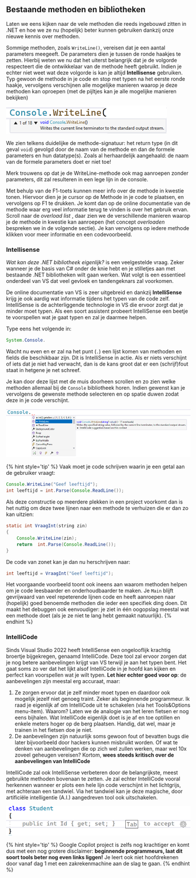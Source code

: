 ## Bestaande methoden en bibliotheken

Laten we eens kijken naar de vele methoden die reeds ingebouwd zitten in .NET en hoe we ze nu (hopelijk) beter kunnen gebruiken dankzij onze nieuwe kennis over methoden.

Sommige methoden, zoals ``WriteLine()``, vereisen dat je een aantal parameters meegeeft. De parameters dien je tussen de ronde haakjes te zetten. Hierbij weten we nu dat het uiterst belangrijk dat je de volgorde respecteert die de ontwikkelaar van de methode heeft gebruikt. Indien je echter  niet weet wat deze volgorde is kan je altijd **Intellisense** gebruiken. Typ gewoon de methode in je code en stop met typen na het eerste ronde haakje, vervolgens verschijnen alle mogelijke manieren waarop je deze methoden kan oproepen (met de pijltjes kan je alle mogelijke manieren bekijken)


![Dit soort popups bevat een schat aan informatie.](../assets/4_methoden/methoden1.png)

We zien telkens duidelijke de methode-signatuur: het return type (in dit geval ``void``) gevolgd door de naam van de methode en dan de formele parameters en hun datatype(s). Zoals al herhaardelijk aangehaald: de naam van de formele parameters doet er niet toe! 

Merk trouwens op dat je de WriteLine-methode ook mag aanroepen zonder parameters, dit zal resulteren in een lege lijn in de console.

Met behulp van de F1-toets kunnen meer info over de methode in kwestie tonen. Hiervoor dien je je cursor op de Methode in je code te plaatsen, en vervolgens op F1 te drukken. Je komt dan op de online documentatie van de methode waar erg veel informatie terug te vinden is over het gebruik ervan. Scroll naar de *overload list* , daar zien we de verschillende manieren waarop je de methode in kwestie kan aanroepen (het concept *overloaden* bespreken we in de volgende sectie). Je kan vervolgens op iedere methode klikken voor meer informatie en een codevoorbeeld.



### Intellisense
*Wat kan deze .NET bibliotheek eigenlijk?* is een veelgestelde vraag. Zeker wanneer je de basis van C# onder de knie hebt en je stilletjes aan met bestaande .NET bibliotheken wilt gaan werken. Wat volgt is een essentieel onderdeel van VS dat veel gevloek en tandengeknars zal voorkomen.

De online documentatie van VS is zeer uitgebreid en dankzij **IntelliSense** krijg je ook aardig wat informatie tijdens het typen van de code zelf. IntelliSense is de achterliggende technologie in VS die ervoor zorgt dat je minder moet typen. Als een soort assistent probeert IntelliSense een beetje te voorspellen wat je gaat typen en zal je daarmee helpen. 



Type eens het volgende in:

```java
System.Console.
```

Wacht nu even en er zal na het punt (``.``) een lijst komen van methoden en fields die beschikbaar zijn. Dit is IntelliSense in actie. Als er niets verschijnt of iets dat je niet had verwacht, dan is de kans groot dat er een (schrijf)fout staat in hetgene je net schreef. 

Je kan door deze lijst met de muis doorheen scrollen en zo zien welke methoden allemaal bij de ``Console`` bibliotheek horen. Indien gewenst kan je vervolgens de gewenste methode selecteren en op spatie duwen zodat deze in je code verschijnt.


![De icoontjes geven aan of het om een methode (kubus), een eigenschap (Engelse sleutel) of een "event" (bliksem) gaat. Events behandelen we niet in dit boek.](../assets/4_methoden/methoden4.png)

{% hint style='tip' %}
Vaak moet je code schrijven waarin je een getal aan de gebruiker vraagt:

```java
Console.WriteLine("Geef leeftijd");
int leeftijd = int.Parse(Console.ReadLine());
```

Als deze constructie op meerdere plekken in een project voorkomt dan is het nuttig om deze twee lijnen naar een methode te verhuizen die er dan zo kan uitzien:

```java
static int VraagInt(string zin)
{
    Console.WriteLine(zin);
    return  int.Parse(Console.ReadLine());
}
```

De code van zonet kan je dan nu herschrijven naar:


```java
int leeftijd = VraagInt("Geef leeftijd");
```

Het voorgaande voorbeeld toont ook ineens aan waarom methoden helpen om je code leesbaarder en onderhoudbaarder te maken. Je ``Main`` blijft gevrijwaard van veel repeterende lijnen code en heeft aanroepen naar (hopelijk) goed benoemde methoden die ieder een specifiek ding doen. Dit maakt het debuggen ook eenvoudiger: je ziet in één oogopslag meestal wat een methode doet (als je ze niet te lang hebt gemaakt natuurlijk).
{% endhint %}

### IntelliCode

Sinds Visual Studio 2022 heeft IntelliSense een ongelooflijk krachtig broertje bijgekregen, genaamd  IntelliCode. Deze tool zal ervoor zorgen dat je nog betere aanbevelingen krijgt van VS terwijl je aan het typen bent. Het gaat soms zo ver dat het lijkt alsof IntelliCode in je hoofd kan kijken en perfect kan voorspellen wat je wilt typen. **Let hier echter goed voor op**: de aanbevelingen zijn meestal erg accuraat, maar:

1. Ze zorgen ervoor dat je zelf minder moet typen en daardoor ook mogelijk jezelf niet genoeg traint. Zeker als beginnende programmeur. Ik raad je eigenlijk af om IntelliCode uit te schakelen (via het Tools&Options menu-item). Waarom? Laten we de analogie van het leren fietsen er nog eens bijhalen. Wat IntelliCode eigenlijk doet is je af en toe optillen en enkele meters hoger op de berg plaatsen. Handig, dat wel, maar je trainen in het fietsen doe je niet.
2. De aanbevelingen zijn natuurlijk soms gewoon fout of bevatten bugs die later bijvoorbeeld door hackers kunnen misbruikt worden. Of wat te denken van aanbevelingen die op zich wel zullen werken, maar wel 10x zoveel geheugen vereisen? Kortom, **wees steeds kritisch over de aanbevelingen van IntelliCode**

IntelliCode zal ook IntelliSense verbeteren door de belangrijkste, meest gebruikte methoden bovenaan te zetten. Je zal echter IntelliCode vooral herkennen wanneer er plots een hele lijn code verschijnt in het lichtgrijs, met achteraan een tandwiel. Via het tandwiel kan je deze magische, door artificiële intelligentie (A.I.) aangedreven tool ook uitschakelen.


![Wanneer we later klassen gaan schrijven, zoals in deze screenshot, zal IntelliCode soms griezelig correcte voorstellen doen.](../assets/4_methoden/codeai.png)

{% hint style='tip' %}
Google Copilot project is zelfs nog krachtiger en komt dus met een nog grotere disclaimer: **beginnende programmeurs, laat dit soort tools beter nog even links liggen!** Je leert ook niet hoofdrekenen door vanaf dag 1 met een zakrekenmachine aan de slag te gaan.
{% endhint %}
